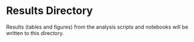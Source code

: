 Results Directory
======

Results (tables and figures) from the analysis scripts and notebooks will be written to this directory.
